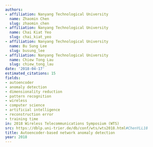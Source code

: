 ```yaml
---
authors:
- affiliation: Nanyang Technological University
  name: Zhaomin Chen
  slug: zhaomin_chen
- affiliation: Nanyang Technological University
  name: Chai Kiat Yeo
  slug: chai_kiat_yeo
- affiliation: Nanyang Technological University
  name: Bu Sung Lee
  slug: busung_lee
- affiliation: Nanyang Technological University
  name: Chiew Tong Lau
  slug: chiew_tong_lau
date: '2018-04-17'
estimated_citations: 15
fields:
- autoencoder
- anomaly detection
- dimensionality reduction
- pattern recognition
- wireless
- computer science
- artificial intelligence
- reconstruction error
- training time
in: 2018 Wireless Telecommunications Symposium (WTS)
src: https://dblp.uni-trier.de/db/conf/wts/wts2018.html#ChenYLL18
title: Autoencoder-based network anomaly detection
year: 2018
---
```

